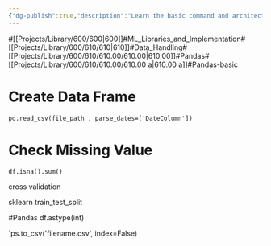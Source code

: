 ```yaml
---
{"dg-publish":true,"description":"Learn the basic command and architecture about Pandas","permalink":"/projects/library/600/610/610-00/610-00-a/","dgPassFrontmatter":true,"noteIcon":"0","created":"2024-01-18T00:15:51.092+09:00","updated":"2024-04-05T18:38:16.148+09:00"}
---
```


#[[Projects/Library/600/600\|600]]#ML_Libraries_and_Implementation#[[Projects/Library/600/610/610\|610]]#Data_Handling#[[Projects/Library/600/610/610.00/610.00\|610.00]]#Pandas#[[Projects/Library/600/610/610.00/610.00 a\|610.00 a]]#Pandas-basic


# Create Data Frame



`pd.read_csv(file_path , parse_dates=['DateColumn'])`


# Check Missing Value
`df.isna().sum()`




cross validation

sklearn
train_test_split 


#Pandas 
df.astype(int)



`ps.to_csv('filename.csv', index=False)